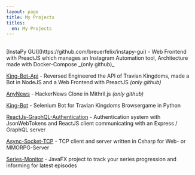 ```yaml
---
layout: page
title: My Projects
titles:
  en: My Projects
---
```


<br />
[InstaPy GUI](https://github.com/breuerfelix/instapy-gui) - Web Frontend with PreactJS which manages an Instagram Automation tool, Architecture made with Docker-Compose _(only github)_

[King-Bot-Api](https://github.com/breuerfelix/king-bot-api) - Reversed Engineered the API of Travian Kingdoms, made a Bot in NodeJS and a Web Frontend with PreactJS _(only github)_

[AnyNews](https://github.com/breuerfelix/any-news) - HackerNews Clone in Mithril.js _(only github)_

[King-Bot](king-bot/) - Selenium Bot for Travian Kingdoms Browsergame in Python

[ReactJs-GraphQL-Authentication](react-graphql-auth/) - Authentication system with JsonWebTokens and ReactJS client communicating with an Express / GraphQL server

[Async-Socket-TCP](async-tcp/) - TCP client and server written in Csharp for Web- or MMORPG-Server

[Series-Monitor](series-monitor/) - JavaFX project to track your series progression and informing for latest episodes
